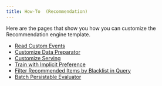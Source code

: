 ```yaml
---
title: How-To  (Recommendation)
---
```


<!--
Licensed to the Apache Software Foundation (ASF) under one or more
contributor license agreements.  See the NOTICE file distributed with
this work for additional information regarding copyright ownership.
The ASF licenses this file to You under the Apache License, Version 2.0
(the "License"); you may not use this file except in compliance with
the License.  You may obtain a copy of the License at

    http://www.apache.org/licenses/LICENSE-2.0

Unless required by applicable law or agreed to in writing, software
distributed under the License is distributed on an "AS IS" BASIS,
WITHOUT WARRANTIES OR CONDITIONS OF ANY KIND, either express or implied.
See the License for the specific language governing permissions and
limitations under the License.
-->

Here are the pages that show you how you can customize the Recommendation engine template.

- [Read Custom Events](/templates/recommendation/reading-custom-events/)
- [Customize Data Preparator](/templates/recommendation/customize-data-prep/)
- [Customize Serving](/templates/recommendation/customize-serving/)
- [Train with Implicit Preference](/templates/recommendation/training-with-implicit-preference/)
- [Filter Recommended Items by Blacklist in Query](/templates/recommendation/blacklist-items/)
- [Batch Persistable Evaluator](/templates/recommendation/batch-evaluator/)
